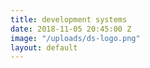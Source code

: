 ```yaml
---
title: development systems
date: 2018-11-05 20:45:00 Z
image: "/uploads/ds-logo.png"
layout: default
---
```


